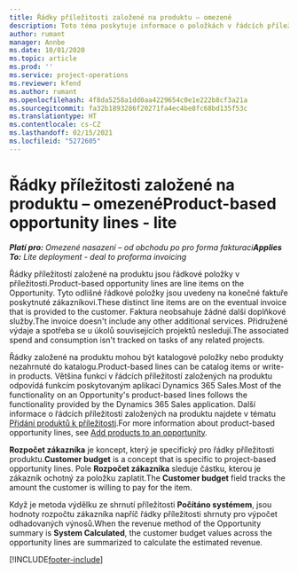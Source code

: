 ```yaml
---
title: Řádky příležitosti založené na produktu – omezené
description: Toto téma poskytuje informace o položkách v řádcích příležitostí založených na produktu v aplikaci Project Operations.
author: rumant
manager: Annbe
ms.date: 10/01/2020
ms.topic: article
ms.prod: ''
ms.service: project-operations
ms.reviewer: kfend
ms.author: rumant
ms.openlocfilehash: 4f8da5258a1dd0aa4229654c0e1e222b8cf3a21a
ms.sourcegitcommit: fa32b1893286f20271fa4ec4be8fc68bd135f53c
ms.translationtype: HT
ms.contentlocale: cs-CZ
ms.lasthandoff: 02/15/2021
ms.locfileid: "5272605"
---
```

# <a name="product-based-opportunity-lines---lite"></a><span data-ttu-id="49db6-103">Řádky příležitosti založené na produktu – omezené</span><span class="sxs-lookup"><span data-stu-id="49db6-103">Product-based opportunity lines - lite</span></span>

<span data-ttu-id="49db6-104">_**Platí pro:** Omezené nasazení – od obchodu po pro forma fakturaci_</span><span class="sxs-lookup"><span data-stu-id="49db6-104">_**Applies To:** Lite deployment - deal to proforma invoicing_</span></span>

<span data-ttu-id="49db6-105">Řádky příležitostí založené na produktu jsou řádkové položky v příležitosti.</span><span class="sxs-lookup"><span data-stu-id="49db6-105">Product-based opportunity lines are line items on the Opportunity.</span></span> <span data-ttu-id="49db6-106">Tyto odlišné řádkové položky jsou uvedeny na konečné faktuře poskytnuté zákazníkovi.</span><span class="sxs-lookup"><span data-stu-id="49db6-106">These distinct line items are on the eventual invoice that is provided to the customer.</span></span> <span data-ttu-id="49db6-107">Faktura neobsahuje žádné další doplňkové služby.</span><span class="sxs-lookup"><span data-stu-id="49db6-107">The invoice doesn't include any other additional services.</span></span> <span data-ttu-id="49db6-108">Přidružené výdaje a spotřeba se u úkolů souvisejících projektů nesledují.</span><span class="sxs-lookup"><span data-stu-id="49db6-108">The associated spend and consumption isn't tracked on tasks of any related projects.</span></span>

<span data-ttu-id="49db6-109">Řádky založené na produktu mohou být katalogové položky nebo produkty nezahrnuté do katalogu.</span><span class="sxs-lookup"><span data-stu-id="49db6-109">Product-based lines can be catalog items or write-in products.</span></span> <span data-ttu-id="49db6-110">Většina funkcí v řádcích příležitostí založených na produktu odpovídá funkcím poskytovaným aplikací Dynamics 365 Sales.</span><span class="sxs-lookup"><span data-stu-id="49db6-110">Most of the functionality on an Opportunity's product-based lines follows the functionality provided by the Dynamics 365 Sales application.</span></span> <span data-ttu-id="49db6-111">Další informace o řádcích příležitostí založených na produktu najdete v tématu [Přidání produktů k příležitosti](https://docs.microsoft.com/dynamics365/sales-enterprise/add-products-opportunity).</span><span class="sxs-lookup"><span data-stu-id="49db6-111">For more information about product-based opportunity lines, see [Add products to an opportunity](https://docs.microsoft.com/dynamics365/sales-enterprise/add-products-opportunity).</span></span>

<span data-ttu-id="49db6-112">**Rozpočet zákazníka** je koncept, který je specifický pro řádky příležitosti produktu.</span><span class="sxs-lookup"><span data-stu-id="49db6-112">**Customer budget** is a concept that is specific to project-based opportunity lines.</span></span> <span data-ttu-id="49db6-113">Pole **Rozpočet zákazníka** sleduje částku, kterou je zákazník ochotný za položku zaplatit.</span><span class="sxs-lookup"><span data-stu-id="49db6-113">The **Customer budget** field tracks the amount the customer is willing to pay for the item.</span></span>

<span data-ttu-id="49db6-114">Když je metoda výdělku ze shrnutí příležitosti **Počítáno systémem**, jsou hodnoty rozpočtu zákazníka napříč řádky příležitosti shrnuty pro výpočet odhadovaných výnosů.</span><span class="sxs-lookup"><span data-stu-id="49db6-114">When the revenue method of the Opportunity summary is **System Calculated**, the customer budget values across the opportunity lines are summarized to calculate the estimated revenue.</span></span> 



[!INCLUDE[footer-include](../../includes/footer-banner.md)]